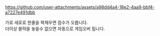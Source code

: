 
https://github.com/user-attachments/assets/a98dd4a4-18e2-4aa9-bbf4-a7227e491dbb

가로 세로로 한줄을 꽉채우면 점수가 오릅니다.<br/>
더이상 블럭을 놓을수 없으면 자동으로 게임오버 됩니다.
